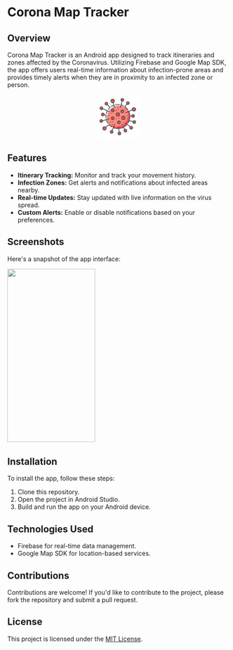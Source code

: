 # Corona Map Tracker

## Overview
Corona Map Tracker is an Android app designed to track itineraries and zones affected by the Coronavirus. Utilizing Firebase and Google Map SDK, the app offers users real-time information about infection-prone areas and provides timely alerts when they are in proximity to an infected zone or person.

<div align="center">
  <img src="https://github.com/Ataminos/Corona/blob/master/app/src/main/res/drawable/icon.png" width="100px" height="100px">
</div>

## Features
- **Itinerary Tracking:** Monitor and track your movement history.
- **Infection Zones:** Get alerts and notifications about infected areas nearby.
- **Real-time Updates:** Stay updated with live information on the virus spread.
- **Custom Alerts:**  Enable or disable notifications based on your preferences.
  
## Screenshots
Here's a snapshot of the app interface:

<img src="https://user-images.githubusercontent.com/86023602/150673671-16ebfdc8-3d8a-4dd5-9b65-44926f6e8302.jpg" width="200" height="395">

## Installation
To install the app, follow these steps:
1. Clone this repository.
2. Open the project in Android Studio.
3. Build and run the app on your Android device.

## Technologies Used
- Firebase for real-time data management.
- Google Map SDK for location-based services.

## Contributions
Contributions are welcome! If you'd like to contribute to the project, please fork the repository and submit a pull request.

## License
This project is licensed under the [MIT License](LICENSE).
